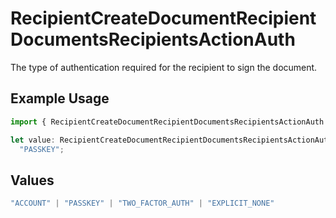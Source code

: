 # RecipientCreateDocumentRecipientDocumentsRecipientsActionAuth

The type of authentication required for the recipient to sign the document.

## Example Usage

```typescript
import { RecipientCreateDocumentRecipientDocumentsRecipientsActionAuth } from "@documenso/sdk-typescript/models/operations";

let value: RecipientCreateDocumentRecipientDocumentsRecipientsActionAuth =
  "PASSKEY";
```

## Values

```typescript
"ACCOUNT" | "PASSKEY" | "TWO_FACTOR_AUTH" | "EXPLICIT_NONE"
```